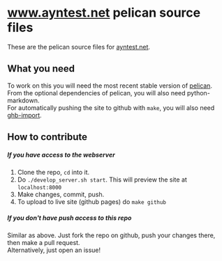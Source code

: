 # www.ayntest.net pelican source files

These are the pelican source files for [ayntest.net](http://ayntest.net).

## What you need

To work on this you will need the most recent stable version of [pelican](http://blog.getpelican.com/).  
From the optional dependencies of pelican, you will also need python-markdown.  
For automatically pushing the site to github with `make`, you will also need [ghb-import](https://github.com/davisp/ghp-import).  

## How to contribute

##### If you have access to the webserver
1. Clone the repo, `cd` into it.
2. Do `./develop_server.sh start`. This will preview the site at `localhost:8000`
3. Make changes, commit, push.
4. To upload to live site (github pages) do `make github`

##### If you don't have push access to this repo
Similar as above. Just fork the repo on github, push your changes there, then make a pull request.  
Alternatively, just open an issue!
